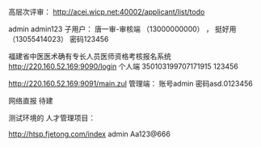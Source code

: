 高层次评审： http://acei.wicp.net:40002/applicant/list/todo

admin admin123  子用户： 唐一审-审核端 （13000000000） ， 挺好用（13055414023） 密码123456



福建省中医医术确有专长人员医师资格考核报名系统
http://220.160.52.169:9090/login
个人端
350103199707171915  123456


http://220.160.52.169:9091/main.zul 管理端：
账号admin      密码asd.0123456




网络直报  待建






测试环境的 人才管理项目：

http://htsp.fjetong.com/index
admin
Aa123@666